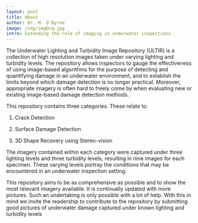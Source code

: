 ```yaml
--- 
layout: post
title: About
author: Dr. M. O'Byrne
image: /img/imgDsq.jpg
intro: Extending the role of imaging in underwater inspections
---
```


The Underwater Lighting and Turbidity Image Repository (ULTIR) is a collection of high resolution images taken under varying lighting and turbidity levels. The repository allows inspectors to gauge the effectiveness of using image-based algorithms for the purpose of detecting and quantifying damage in an underwater environment, and to establish the limits beyond which damage detection is no longer practical. Moreover, appropriate imagery is often hard to freely come by when evaluating new or existing image-based damage detection methods.

This repository contains three categories. These relate to:

1) Crack Detection

2) Surface Damage Detection

3) 3D Shape Recovery using Stereo-vision

The imagery contained within each category were captured under three lighting levels and three turbidity levels, resulting in nine images for each specimen. These varying levels portray the conditions that may be encountered in an underwater inspection setting.

This repository aims to be as comprehensive as possible and to show the most relevant imagery available. It is continually updated with more pictures. Such an undertaking is only possible with a lot of help. With this in mind we invite the readership to contribute to the repository by submitting good pictures of underwater damage captured under known lighting and turbidity levels